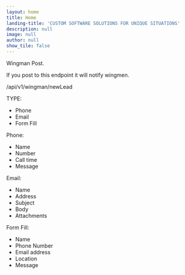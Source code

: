 ```yaml
---
layout: home
title: Home
landing-title: 'CUSTOM SOFTWARE SOLUTIONS FOR UNIQUE SITUATIONS'
description: null
image: null
author: null
show_tile: false
---
```


Wingman Post. 

If you post to this endpoint it will notify wingmen.

/api/v1/wingman/newLead

TYPE:
 - Phone
 - Email
 - Form Fill

Phone:
 - Name
 - Number
 - Call time
 - Message

 Email:
  - Name
  - Address
  - Subject
  - Body
  - Attachments

 Form Fill:
  - Name
  - Phone Number
  - Email address
  - Location
  - Message